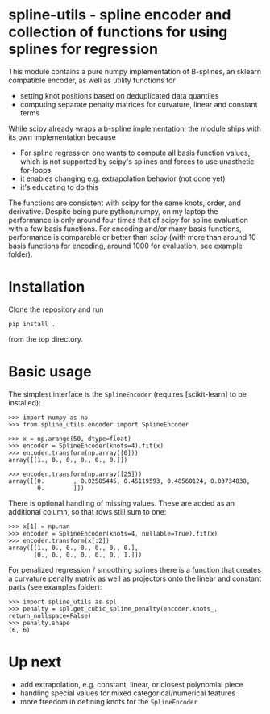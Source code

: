 # spline-utils - spline encoder and collection of functions for using splines for regression

This module contains a pure numpy implementation of B-splines, an sklearn compatible encoder, as well as utility functions for

 * setting knot positions based on deduplicated data quantiles
 * computing separate penalty matrices for curvature, linear and constant terms

While scipy already wraps a b-spline implementation, the module ships with its own implementation because

 * For spline regression one wants to compute all basis function values, which is not supported by scipy's splines and forces to use unasthetic for-loops
 * it enables changing e.g. extrapolation behavior (not done yet)
 * it's educating to do this

 The functions are consistent with scipy for the same knots, order, and derivative. Despite being pure python/numpy, on my laptop the performance is only around four times that of scipy for spline evaluation with a few basis functions. For encoding and/or many basis functions, performance is comparable or better than scipy (with more than around 10 basis functions for encoding, around 1000 for evaluation, see example folder).

# Installation

Clone the repository and run

```
pip install .
```

from the top directory.

# Basic usage

The simplest interface is the `SplineEncoder` (requires [scikit-learn] to be installed):

```
>>> import numpy as np
>>> from spline_utils.encoder import SplineEncoder

>>> x = np.arange(50, dtype=float)
>>> encoder = SplineEncoder(knots=4).fit(x)
>>> encoder.transform(np.array([0]))
array([[1., 0., 0., 0., 0., 0.]])

>>> encoder.transform(np.array([25]))
array([[0.        , 0.02585445, 0.45119593, 0.48560124, 0.03734838,
        0.        ]])
```

There is optional handling of missing values. These are added as an additional column, so that rows still sum to one:

```
>>> x[1] = np.nan
>>> encoder = SplineEncoder(knots=4, nullable=True).fit(x)
>>> encoder.transform(x[:2])
array([[1., 0., 0., 0., 0., 0., 0.],
       [0., 0., 0., 0., 0., 0., 1.]])
```

For penalized regression / smoothing splines there is a function that creates a curvature penalty matrix as well as projectors onto the linear and constant parts (see examples folder):

```
>>> import spline_utils as spl
>>> penalty = spl.get_cubic_spline_penalty(encoder.knots_, return_nullspace=False)
>>> penalty.shape
(6, 6)
```

# Up next

 * add extrapolation, e.g. constant, linear, or closest polynomial piece
 * handling special values for mixed categorical/numerical features
 * more freedom in defining knots for the `SplineEncoder` 
